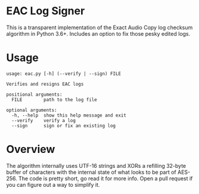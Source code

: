 # EAC Log Signer

This is a transparent implementation of the Exact Audio Copy log checksum algorithm in Python 3.6+. Includes an option to fix those pesky edited logs.

# Usage

    usage: eac.py [-h] (--verify | --sign) FILE

    Verifies and resigns EAC logs

    positional arguments:
      FILE        path to the log file

    optional arguments:
      -h, --help  show this help message and exit
      --verify    verify a log
      --sign      sign or fix an existing log

# Overview

The algorithm internally uses UTF-16 strings and XORs a refilling 32-byte buffer of characters with the internal state of what looks to be part of AES-256. The code is pretty short, go read it for more info. Open a pull request if you can figure out a way to simplify it.
